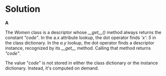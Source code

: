 # Solution

**A**

The *Women* class is a descriptor whose *\_\_get\_\_()* method always returns the constant *"code"*. In the a.x attribute lookup, the dot operator finds *'x': 5* in the class dictionary. In the *a.y* lookup, the dot operator finds a descriptor instance, recognized by its *\_\_get\_\_* method. Calling that method returns *"code"*.

The value *"code"* is not stored in either the class dictionary or the instance dictionary. Instead, it's computed on demand.
